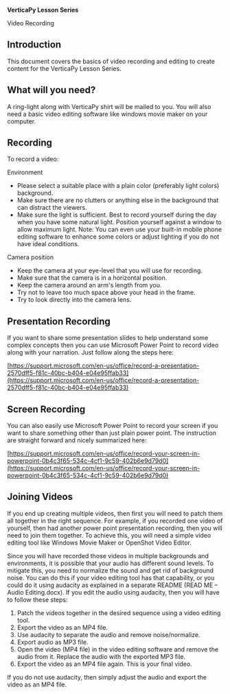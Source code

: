 **VerticaPy Lesson Series**

Video Recording

## Introduction

This document covers the basics of video recording and editing to create content for the VerticaPy Lesson Series.

## What will you need?

A ring-light along with VerticaPy shirt will be mailed to you. You will also need a basic video editing software like windows movie maker on your computer.

## Recording

To record a video:

Environment

- Please select a suitable place with a plain color (preferably light colors) background.
- Make sure there are no clutters or anything else in the background that can distract the viewers.
- Make sure the light is sufficient. Best to record yourself during the day when you have some natural light. Position yourself against a window to allow maximum light. Note: You can even use your built-in mobile phone editing software to enhance some colors or adjust lighting if you do not have ideal conditions.

Camera position

- Keep the camera at your eye-level that you will use for recording.
- Make sure that the camera is in a horizontal position.
- Keep the camera around an arm's length from you.
- Try not to leave too much space above your head in the frame.
- Try to look directly into the camera lens.

## Presentation Recording

If you want to share some presentation slides to help understand some complex concepts then you can use Microsoft Power Point to record video along with your narration. Just follow along the steps here:

[https://support.microsoft.com/en-us/office/record-a-presentation-2570dff5-f81c-40bc-b404-e04e95ffab33](https://support.microsoft.com/en-us/office/record-a-presentation-2570dff5-f81c-40bc-b404-e04e95ffab33)

## Screen Recording

You can also easily use Microsoft Power Point to record your screen if you want to share something other than just plain power point. The instruction are straight forward and nicely summarized here:

[https://support.microsoft.com/en-us/office/record-your-screen-in-powerpoint-0b4c3f65-534c-4cf1-9c59-402b6e9d79d0](https://support.microsoft.com/en-us/office/record-your-screen-in-powerpoint-0b4c3f65-534c-4cf1-9c59-402b6e9d79d0)

## Joining Videos

If you end up creating multiple videos, then first you will need to patch them all together in the right sequence. For example, if you recorded one video of yourself, then had another power point presentation recording, then you will need to join them together. To achieve this, you will need a simple video editing tool like Windows Movie Maker or OpenShot Video Editor.

Since you will have recorded those videos in multiple backgrounds and environments, it is possible that your audio has different sound levels. To mitigate this, you need to normalize the sound and get rid of background noise. You can do this if your video editing tool has that capability, or you could do it using audacity as explained in a separate README (READ ME – Audio Editing.docx). If you edit the audio using audacity, then you will have to follow these steps:

1. Patch the videos together in the desired sequence using a video editing tool.
2. Export the video as an MP4 file.
3. Use audacity to separate the audio and remove noise/normalize.
4. Export audio as MP3 file.
5. Open the video (MP4 file) in the video editing software and remove the audio from it. Replace the audio with the exported MP3 file.
6. Export the video as an MP4 file again. This is your final video.

If you do not use audacity, then simply adjust the audio and export the video as an MP4 file.
